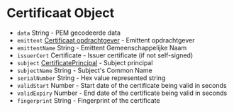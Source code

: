 # Certificaat Object

* `data` String - PEM gecodeerde data
* `emittent` [Certificaat opdrachtgever](certificate-principal.md) - Emittent opdrachtgever
* `emittentName` String - Emittent Gemeenschappelijke Naam
* `issuerCert` Certificate - Issuer certificate (if not self-signed)
* `subject` [CertificatePrincipal](certificate-principal.md) - Subject principal
* `subjectName` String - Subject's Common Name
* `serialNumber` String - Hex value represented string
* `validStart` Number - Start date of the certificate being valid in seconds
* `validExpiry` Number - End date of the certificate being valid in seconds
* `fingerprint` String - Fingerprint of the certificate